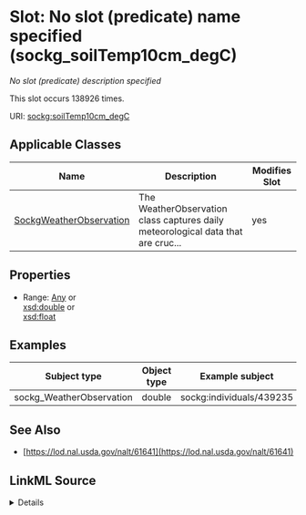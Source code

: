 

# Slot: No slot (predicate) name specified (sockg_soilTemp10cm_degC)


_No slot (predicate) description specified_






This slot occurs 138926 times.


URI: [sockg:soilTemp10cm_degC](https://idir.uta.edu/sockg-ontology/docs/soilTemp10cm_degC)



<!-- no inheritance hierarchy -->





## Applicable Classes

| Name | Description | Modifies Slot |
| --- | --- | --- |
| [SockgWeatherObservation](../classes/SockgWeatherObservation.md) | The WeatherObservation class captures daily meteorological data that are cruc... |  yes  |







## Properties

* Range: [Any](../classes/Any.md)&nbsp;or&nbsp;<br />[xsd:double](http://www.w3.org/2001/XMLSchema#double)&nbsp;or&nbsp;<br />[xsd:float](http://www.w3.org/2001/XMLSchema#float)






## Examples

| Subject type | Object type | Example subject | Example object | Occurrences |
| --- | --- | --- | --- | --- |
| sockg_WeatherObservation | double | sockg:individuals/439235 | 12.3 | 138926 |


## See Also

* [https://lod.nal.usda.gov/nalt/61641](https://lod.nal.usda.gov/nalt/61641)



## LinkML Source

<details>

```yaml
name: sockg_soilTemp10cm_degC
annotations:
  count:
    tag: count
    value: 138926
description: No slot (predicate) description specified
title: No slot (predicate) name specified
examples:
- object:
    example_object: '12.3'
    example_object_type: double
    example_predicate: sockg:soilTemp10cm_degC
    example_subject: sockg:individuals/439235
    example_subject_type: sockg_WeatherObservation
from_schema: soc-kg
see_also:
- https://lod.nal.usda.gov/nalt/61641
rank: 1000
domain: sockg_WeatherObservation
slot_uri: sockg:soilTemp10cm_degC
alias: sockg_soilTemp10cm_degC
domain_of:
- sockg_WeatherObservation
range: Any
any_of:
- range: double
- range: float

```
</details>